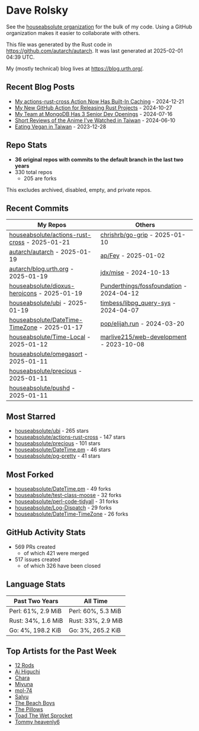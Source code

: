 
# Dave Rolsky

See the [houseabsolute organization](https://github.com/houseabsolute) for the
bulk of my code. Using a GitHub organization makes it easier to collaborate
with others.

This file was generated by the Rust code in
https://github.com/autarch/autarch. It was last generated at 2025-02-01 04:39 UTC.

My (mostly technical) blog lives at https://blog.urth.org/.

## Recent Blog Posts

- [My actions-rust-cross Action Now Has Built-In Caching](https://blog.urth.org/2024/12/21/my-actions-rust-cross-action-now-has-built-in-caching/) - 2024-12-21
- [My New GitHub Action for Releasing Rust Projects](https://blog.urth.org/2024/10/27/my-new-github-action-for-releasing-rust-projects/) - 2024-10-27
- [My Team at MongoDB Has 3 Senior Dev Openings](https://blog.urth.org/2024/07/16/my-team-at-mongodb-has-3-senior-dev-openings/) - 2024-07-16
- [Short Reviews of the Anime I&#39;ve Watched in Taiwan](https://blog.urth.org/2024/06/10/short-reviews-of-the-anime-i-ve-watched-in-taiwan/) - 2024-06-10
- [Eating Vegan in Taiwan](https://blog.urth.org/2023/12/28/eating-vegan-in-taiwan/) - 2023-12-28


## Repo Stats
- **36 original repos with commits to the default branch in the last two years**
- 330 total repos
  - 205 are forks

This excludes archived, disabled, empty, and private repos.

## Recent Commits
| My Repos | Others |
|----------|--------|
| [houseabsolute/actions-rust-cross](https://github.com/houseabsolute/actions-rust-cross) - 2025-01-21              | [chrishrb/go-grip](https://github.com/chrishrb/go-grip) - 2025-01-10                |
| [autarch/autarch](https://github.com/autarch/autarch) - 2025-01-19              | [ap/Fey](https://github.com/ap/Fey) - 2025-01-02                |
| [autarch/blog.urth.org](https://github.com/autarch/blog.urth.org) - 2025-01-19              | [jdx/mise](https://github.com/jdx/mise) - 2024-10-13                |
| [houseabsolute/dioxus-heroicons](https://github.com/houseabsolute/dioxus-heroicons) - 2025-01-19              | [Punderthings/fossfoundation](https://github.com/Punderthings/fossfoundation) - 2024-04-12                |
| [houseabsolute/ubi](https://github.com/houseabsolute/ubi) - 2025-01-19              | [timbess/libpg_query-sys](https://github.com/timbess/libpg_query-sys) - 2024-04-07                |
| [houseabsolute/DateTime-TimeZone](https://github.com/houseabsolute/DateTime-TimeZone) - 2025-01-17              | [pop/elijah.run](https://github.com/pop/elijah.run) - 2024-03-20                |
| [houseabsolute/Time-Local](https://github.com/houseabsolute/Time-Local) - 2025-01-12              | [marlive215/web-development](https://github.com/marlive215/web-development) - 2023-10-08                |
| [houseabsolute/omegasort](https://github.com/houseabsolute/omegasort) - 2025-01-11              |                 |
| [houseabsolute/precious](https://github.com/houseabsolute/precious) - 2025-01-11              |                 |
| [houseabsolute/pushd](https://github.com/houseabsolute/pushd) - 2025-01-11              |                 |


## Most Starred
- [houseabsolute/ubi](https://github.com/houseabsolute/ubi) - 265 stars
- [houseabsolute/actions-rust-cross](https://github.com/houseabsolute/actions-rust-cross) - 147 stars
- [houseabsolute/precious](https://github.com/houseabsolute/precious) - 101 stars
- [houseabsolute/DateTime.pm](https://github.com/houseabsolute/DateTime.pm) - 46 stars
- [houseabsolute/pg-pretty](https://github.com/houseabsolute/pg-pretty) - 41 stars


## Most Forked
- [houseabsolute/DateTime.pm](https://github.com/houseabsolute/DateTime.pm) - 49 forks
- [houseabsolute/test-class-moose](https://github.com/houseabsolute/test-class-moose) - 32 forks
- [houseabsolute/perl-code-tidyall](https://github.com/houseabsolute/perl-code-tidyall) - 31 forks
- [houseabsolute/Log-Dispatch](https://github.com/houseabsolute/Log-Dispatch) - 29 forks
- [houseabsolute/DateTime-TimeZone](https://github.com/houseabsolute/DateTime-TimeZone) - 26 forks


## GitHub Activity Stats
- 569 PRs created
  - of which 421 were merged
- 517 issues created
  - of which 326 have been closed

## Language Stats
| Past Two Years        | All Time                |
|-----------------------|-------------------------|
| Perl: 61%, 2.9 MiB              | Perl: 60%, 5.3 MiB                |
| Rust: 34%, 1.6 MiB              | Rust: 33%, 2.9 MiB                |
| Go: 4%, 198.2 KiB              | Go: 3%, 265.2 KiB                |


## Top Artists for the Past Week
* [12 Rods](https://musicbrainz.org/artist/6b69ad23-4b6d-4d58-8818-ff00b4e1b024)
* [Ai Higuchi](https://musicbrainz.org/search?query=Ai%20Higuchi&amp;type=artist&amp;method=indexed)
* [Chara](https://musicbrainz.org/artist/94812064-a7c2-49d2-b6b0-b9e76289bf87)
* [Miyuna](https://musicbrainz.org/artist/716ddb3a-06c0-433b-9d75-ff39f46eebc4)
* [mol-74](https://musicbrainz.org/artist/c97441d5-46e4-4c7a-8609-97e2dcb7233e)
* [Salyu](https://musicbrainz.org/artist/b872b5f2-5250-4d2e-a9b4-b279e918657b)
* [The Beach Boys](https://musicbrainz.org/artist/ebfc1398-8d96-47e3-82c3-f782abcdb13d)
* [The Pillows](https://musicbrainz.org/search?query=The%20Pillows&amp;type=artist&amp;method=indexed)
* [Toad The Wet Sprocket](https://musicbrainz.org/search?query=Toad%20The%20Wet%20Sprocket&amp;type=artist&amp;method=indexed)
* [Tommy heavenly6](https://musicbrainz.org/artist/02b99ce4-adae-474b-bd30-37a00e0af272)


